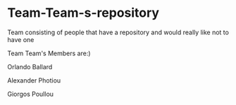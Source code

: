 # Team-Team-s-repository
Team consisting of people that have a repository and would really like not to have one 


Team Team's Members are:)
<p>Orlando Ballard</p>
<p>Alexander Photiou</p>
<p>Giorgos Poullou</p>
